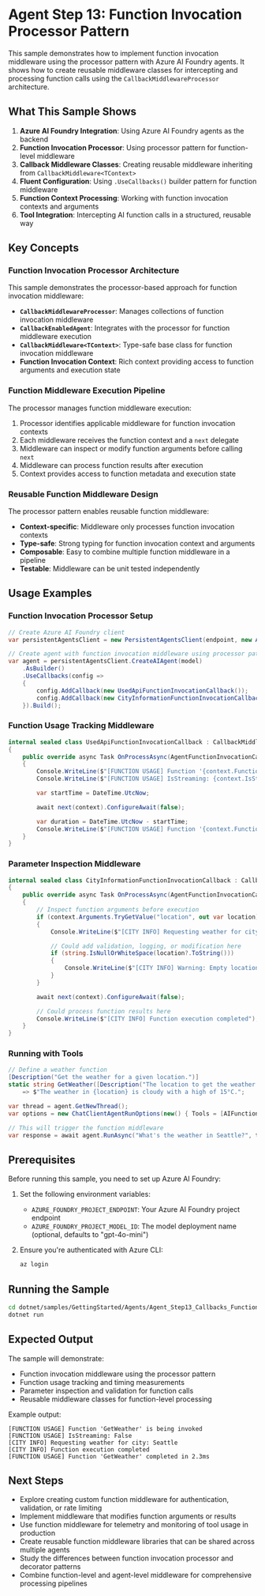 # Agent Step 13: Function Invocation Processor Pattern

This sample demonstrates how to implement function invocation middleware using the processor pattern with Azure AI Foundry agents. It shows how to create reusable middleware classes for intercepting and processing function calls using the `CallbackMiddlewareProcessor` architecture.

## What This Sample Shows

1. **Azure AI Foundry Integration**: Using Azure AI Foundry agents as the backend
2. **Function Invocation Processor**: Using processor pattern for function-level middleware
3. **Callback Middleware Classes**: Creating reusable middleware inheriting from `CallbackMiddleware<TContext>`
4. **Fluent Configuration**: Using `.UseCallbacks()` builder pattern for function middleware
5. **Function Context Processing**: Working with function invocation contexts and arguments
6. **Tool Integration**: Intercepting AI function calls in a structured, reusable way

## Key Concepts

### Function Invocation Processor Architecture

This sample demonstrates the processor-based approach for function invocation middleware:

- **`CallbackMiddlewareProcessor`**: Manages collections of function invocation middleware
- **`CallbackEnabledAgent`**: Integrates with the processor for function middleware execution
- **`CallbackMiddleware<TContext>`**: Type-safe base class for function invocation middleware
- **Function Invocation Context**: Rich context providing access to function arguments and execution state

### Function Middleware Execution Pipeline

The processor manages function middleware execution:
1. Processor identifies applicable middleware for function invocation contexts
2. Each middleware receives the function context and a `next` delegate
3. Middleware can inspect or modify function arguments before calling `next`
4. Middleware can process function results after execution
5. Context provides access to function metadata and execution state

### Reusable Function Middleware Design

The processor pattern enables reusable function middleware:
- **Context-specific**: Middleware only processes function invocation contexts
- **Type-safe**: Strong typing for function invocation context and arguments
- **Composable**: Easy to combine multiple function middleware in a pipeline
- **Testable**: Middleware can be unit tested independently

## Usage Examples

### Function Invocation Processor Setup

```csharp
// Create Azure AI Foundry client
var persistentAgentsClient = new PersistentAgentsClient(endpoint, new AzureCliCredential());

// Create agent with function invocation middleware using processor pattern
var agent = persistentAgentsClient.CreateAIAgent(model)
    .AsBuilder()
    .UseCallbacks(config =>
    {
        config.AddCallback(new UsedApiFunctionInvocationCallback());
        config.AddCallback(new CityInformationFunctionInvocationCallback());
    }).Build();
```

### Function Usage Tracking Middleware

```csharp
internal sealed class UsedApiFunctionInvocationCallback : CallbackMiddleware<AgentFunctionInvocationCallbackContext>
{
    public override async Task OnProcessAsync(AgentFunctionInvocationCallbackContext context, Func<AgentFunctionInvocationCallbackContext, Task> next, CancellationToken cancellationToken)
    {
        Console.WriteLine($"[FUNCTION USAGE] Function '{context.Function.Metadata.Name}' is being invoked");
        Console.WriteLine($"[FUNCTION USAGE] IsStreaming: {context.IsStreaming}");

        var startTime = DateTime.UtcNow;

        await next(context).ConfigureAwait(false);

        var duration = DateTime.UtcNow - startTime;
        Console.WriteLine($"[FUNCTION USAGE] Function '{context.Function.Metadata.Name}' completed in {duration.TotalMilliseconds:F1}ms");
    }
}
```

### Parameter Inspection Middleware

```csharp
internal sealed class CityInformationFunctionInvocationCallback : CallbackMiddleware<AgentFunctionInvocationCallbackContext>
{
    public override async Task OnProcessAsync(AgentFunctionInvocationCallbackContext context, Func<AgentFunctionInvocationCallbackContext, Task> next, CancellationToken cancellationToken)
    {
        // Inspect function arguments before execution
        if (context.Arguments.TryGetValue("location", out var location))
        {
            Console.WriteLine($"[CITY INFO] Requesting weather for city: {location}");

            // Could add validation, logging, or modification here
            if (string.IsNullOrWhiteSpace(location?.ToString()))
            {
                Console.WriteLine($"[CITY INFO] Warning: Empty location provided");
            }
        }

        await next(context).ConfigureAwait(false);

        // Could process function results here
        Console.WriteLine($"[CITY INFO] Function execution completed");
    }
}
```

### Running with Tools

```csharp
// Define a weather function
[Description("Get the weather for a given location.")]
static string GetWeather([Description("The location to get the weather for.")] string location)
    => $"The weather in {location} is cloudy with a high of 15°C.";

var thread = agent.GetNewThread();
var options = new ChatClientAgentRunOptions(new() { Tools = [AIFunctionFactory.Create(GetWeather)] });

// This will trigger the function middleware
var response = await agent.RunAsync("What's the weather in Seattle?", thread, options);
```

## Prerequisites

Before running this sample, you need to set up Azure AI Foundry:

1. Set the following environment variables:
   - `AZURE_FOUNDRY_PROJECT_ENDPOINT`: Your Azure AI Foundry project endpoint
   - `AZURE_FOUNDRY_PROJECT_MODEL_ID`: The model deployment name (optional, defaults to "gpt-4o-mini")

2. Ensure you're authenticated with Azure CLI:
   ```bash
   az login
   ```

## Running the Sample

```bash
cd dotnet/samples/GettingStarted/Agents/Agent_Step13_Callbacks_FunctionInvocationProcessor
dotnet run
```

## Expected Output

The sample will demonstrate:
- Function invocation middleware using the processor pattern
- Function usage tracking and timing measurements
- Parameter inspection and validation for function calls
- Reusable middleware classes for function-level processing

Example output:
```
[FUNCTION USAGE] Function 'GetWeather' is being invoked
[FUNCTION USAGE] IsStreaming: False
[CITY INFO] Requesting weather for city: Seattle
[CITY INFO] Function execution completed
[FUNCTION USAGE] Function 'GetWeather' completed in 2.3ms
```

## Next Steps

- Explore creating custom function middleware for authentication, validation, or rate limiting
- Implement middleware that modifies function arguments or results
- Use function middleware for telemetry and monitoring of tool usage in production
- Create reusable function middleware libraries that can be shared across multiple agents
- Study the differences between function invocation processor and decorator patterns
- Combine function-level and agent-level middleware for comprehensive processing pipelines
